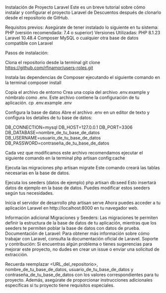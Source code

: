 Instalación de Proyecto Laravel Este es un breve tutorial sobre cómo instalar y configurar el proyecto Laravel de Descuentos después de clonarlo desde el repositorio de GitHub.

Requisitos previos: Asegúrate de tener instalado lo siguiente en tu sistema: PHP (versión recomendada: 7.4 o superior) Versiones Utilizadas: PHP 8.1.23 Laravel 10.48.4 Composer MySQL o cualquier otra base de datos compatible con Laravel

Pasos de instalación:

Clona el repositorio desde la terminal git clone https://github.com/rfinamor/users-roles.git

Instala las dependencias de Composer ejecutando el siguiente comando en la terminal composer install

Copia el archivo de entorno 
Crea una copia del archivo .env.example y nómbralo como .env. Este archivo contiene la configuración de tu aplicación. cp .env.example .env

Configura la base de datos 
Abre el archivo .env en un editor de texto y configura los detalles de tu base de datos:


DB_CONNECTION=mysql DB_HOST=127.0.0.1 DB_PORT=3306 DB_DATABASE=nombre_de_tu_base_de_datos DB_USERNAME=usuario_de_tu_base_de_datos DB_PASSWORD=contraseña_de_tu_base_de_datos

Cada vez que modificamos este archivo recomendamos ejecutar el siguiente comando en la terminal 
php artisan config:cache

Ejecuta las migraciones 
php artisan migrate 
Este comando creará las tablas necesarias en la base de datos.

Ejecuta los seeders (datos de ejemplo) 
php artisan db:seed 
Esto insertará datos de ejemplo en la base de datos. Puedes modificar estos seeders según tus necesidades.

Inicia el servidor de desarrollo 
php artisan serve
Ahora puedes acceder a tu aplicación Laravel en http://localhost:8000 en tu navegador web.

Información adicional Migraciones y Seeders: Las migraciones te permiten definir la estructura de la base de datos de tu aplicación, mientras que los seeders te permiten poblar la base de datos con datos de prueba. Documentación de Laravel: Para obtener más información sobre cómo trabajar con Laravel, consulta la documentación oficial de Laravel. Soporte y contribución: Si encuentras algún problema o tienes sugerencias para mejorar este proyecto, no dudes en crear un issue o enviar una solicitud de extracción.

Recuerda reemplazar <URL_del_repositorio>, nombre_de_tu_base_de_datos, usuario_de_tu_base_de_datos y contraseña_de_tu_base_de_datos con los valores correspondientes para tu proyecto. Además, asegúrate de proporcionar instrucciones adicionales específicas si tu proyecto tiene requisitos especiales.
